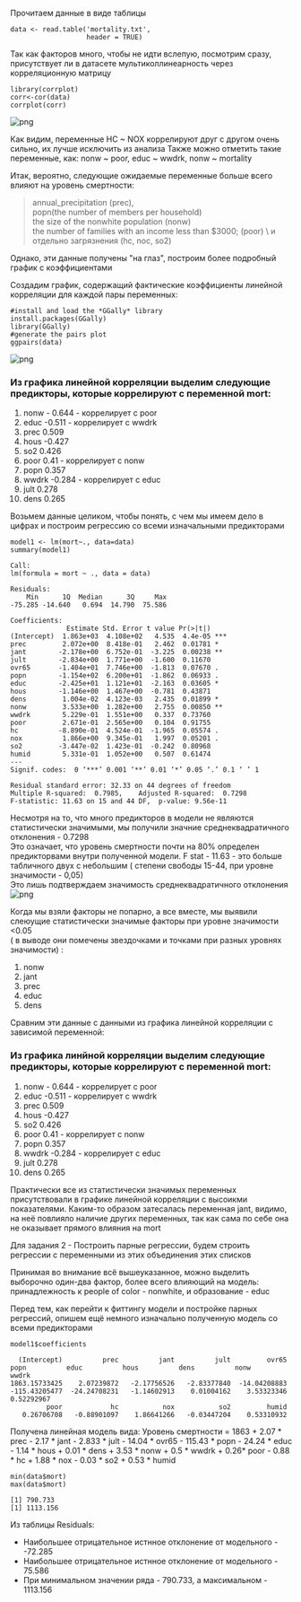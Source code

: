 Прочитаем данные в виде таблицы
```{r}
data <- read.table('mortality.txt',             
                   header = TRUE) 
```
Так как факторов много, чтобы не идти вслепую, посмотрим сразу, \
присутствует ли в датасете мультиколлинеарность через корреляционную матрицу
```{r}
library(corrplot)
corr<-cor(data)
corrplot(corr)
```
![png](https://github.com/VMVoron/Linear_regression_SPbU/blob/main/Rplot.png)

Как видим, переменные HC ~ NOX коррелируют друг с другом очень сильно, их лучше исключить из анализа
Также можно отметить такие переменные, как: nonw ~ poor, educ ~ wwdrk, nonw ~ mortality

Итак, вероятно, следующие ожидаемые переменные больше всего влияют на уровень смертности: 
> annual_precipitation (prec), \
> popn(the number of members per household) \
> the size of the nonwhite population (nonw) \
> the number of families with an income less than $3000; (poor) \ 
> и отдельно загрязнения (hc, noc, so2) 

Однако, эти данные получены "на глаз", построим более подробный график с коэффициентами


Создадим график, содержащий фактические коэффициенты линейной корреляции для каждой пары переменных:
```{r}
#install and load the *GGally* library
install.packages(GGally)
library(GGally)
#generate the pairs plot
ggpairs(data)
```
![png](https://github.com/VMVoron/Linear_regression_SPbU/blob/main/Rplot01.png)

### Из графика линейной корреляции выделим следующие предикторы, которые коррелируют с переменной mort:
1. nonw - 0.644 - коррелирует с poor
2. educ -0.511 - коррелирует c wwdrk 
3. prec 0.509
4. hous -0.427
5. so2 0.426
6. poor 0.41 - коррелирует с nonw 
7. popn 0.357
8. wwdrk -0.284  - коррелирует с educ
9. jult 0.278
10. dens 0.265


Возьмем данные целиком, чтобы понять, с чем мы имеем дело в цифрах и построим регрессию со всеми изначальными предикторами
```{r}
model1 <- lm(mort~., data=data)
summary(model1)
```
```{r}
Call:
lm(formula = mort ~ ., data = data)

Residuals:
    Min      1Q  Median      3Q     Max 
-75.285 -14.640   0.694  14.790  75.586 

Coefficients:
              Estimate Std. Error t value Pr(>|t|)    
(Intercept)  1.863e+03  4.108e+02   4.535  4.4e-05 ***
prec         2.072e+00  8.418e-01   2.462  0.01781 *  
jant        -2.178e+00  6.752e-01  -3.225  0.00238 ** 
jult        -2.834e+00  1.771e+00  -1.600  0.11670    
ovr65       -1.404e+01  7.746e+00  -1.813  0.07670 .  
popn        -1.154e+02  6.200e+01  -1.862  0.06933 .  
educ        -2.425e+01  1.121e+01  -2.163  0.03605 *  
hous        -1.146e+00  1.467e+00  -0.781  0.43871    
dens         1.004e-02  4.123e-03   2.435  0.01899 *  
nonw         3.533e+00  1.282e+00   2.755  0.00850 ** 
wwdrk        5.229e-01  1.551e+00   0.337  0.73760    
poor         2.671e-01  2.565e+00   0.104  0.91755    
hc          -8.890e-01  4.524e-01  -1.965  0.05574 .  
nox          1.866e+00  9.345e-01   1.997  0.05201 .  
so2         -3.447e-02  1.423e-01  -0.242  0.80968    
humid        5.331e-01  1.052e+00   0.507  0.61474    
---
Signif. codes:  0 ‘***’ 0.001 ‘**’ 0.01 ‘*’ 0.05 ‘.’ 0.1 ‘ ’ 1

Residual standard error: 32.33 on 44 degrees of freedom
Multiple R-squared:  0.7985,	Adjusted R-squared:  0.7298 
F-statistic: 11.63 on 15 and 44 DF,  p-value: 9.56e-11
```

Несмотря на то, что много предикторов в модели не являются статистически значимыми, мы получили значние среднеквадратичного отклонения - 0.7298 \
Это означает, что уровень смертности почти на 80% определен предикторвами  внутри полученной модели. 
F stat - 11.63 - это больше табличного двух с небольшим  ( степени свободы 15-44, при уровне значимости - 0,05) \
Это лишь подтверждаем значимость среднеквадратичного отклонения
![png](https://github.com/VMVoron/Linear_regression_SPbU/blob/main/F.gif)

Когда мы взяли факторы не попарно, а все вместе, мы выявили слеюущие статистически значимые факторы при уровне значимости <0.05 \
( в выводе они помечены звездочками и точками при разных уровнях значимости) :
1. nonw
2. jant
3. prec
4. educ
5. dens

Сравним эти данные с данными из графика линейной корреляции с зависимой переменной:
### Из графика линйной корреляции выделим следующие предикторы, которые коррелируют с переменной mort:
1. nonw - 0.644 - коррелирует с poor
2. educ -0.511 - коррелирует c wwdrk 
3. prec 0.509
4. hous -0.427
5. so2 0.426
6. poor 0.41 - коррелирует с nonw 
7. popn 0.357
8. wwdrk -0.284  - коррелирует с educ
9. jult 0.278
10. dens 0.265

Практически все из статистически значимых переменных присутствовали в графике линейной корреляции с высоикми показателями. Каким-то образом затесалась переменная jant, видимо, на неё повлияло наличие других переменных, так как сама по себе она не оказывает прямого влияния на mort

Для задания 2 -  Построить парные регрессии, будем строить регрессии с переменными из этих объединения этих списков


Принимая во внимание всё вышеуказанное, можно выделить выборочно один-два фактор, более всего влияющий на модель: \
принадлежность к people of color - nonwhite, и образование - educ

Перед тем, как перейти к фиттингу модели и постройке парных регрессий, опишем ещё немного изначально полученную модель со всеми предикторами

```{r}
model1$coefficients
```

```{r}
  (Intercept)          prec          jant          jult         ovr65          popn          educ          hous          dens          nonw         wwdrk 
1863.15733425    2.07239872   -2.17756526   -2.83377840  -14.04208883 -115.43205477  -24.24708231   -1.14602913    0.01004162    3.53323346    0.52292967 
         poor            hc           nox           so2         humid 
   0.26706708   -0.88901097    1.86641266   -0.03447204    0.53310932 
```
Получена линейная модель вида: 
Уровень смертности = 1863 + 2.07 * prec - 2.17 * jant - 2.833 * jult - 14.04 * ovr65 - 115.43 * popn - 24.24 * educ - 1.14 * hous + 0.01 * dens + 3.53 * nonw + 0.5 * wwdrk + 0.26* poor - 0.88 * hc + 1.88 * nox - 0.03 * so2 + 0.53 * humid


```{r}
min(data$mort)
max(data$mort)
```
```{r}
[1] 790.733
[1] 1113.156
```
Из таблицы Residuals:  
- Наибольшее отрицательное истнное отклонение от модельного -   -72.285 
- Наибольшее отрицательное истнное отклонение от модельного -   75.586  
- При минимальном значении ряда -  790.733, а максимальном - 1113.156
